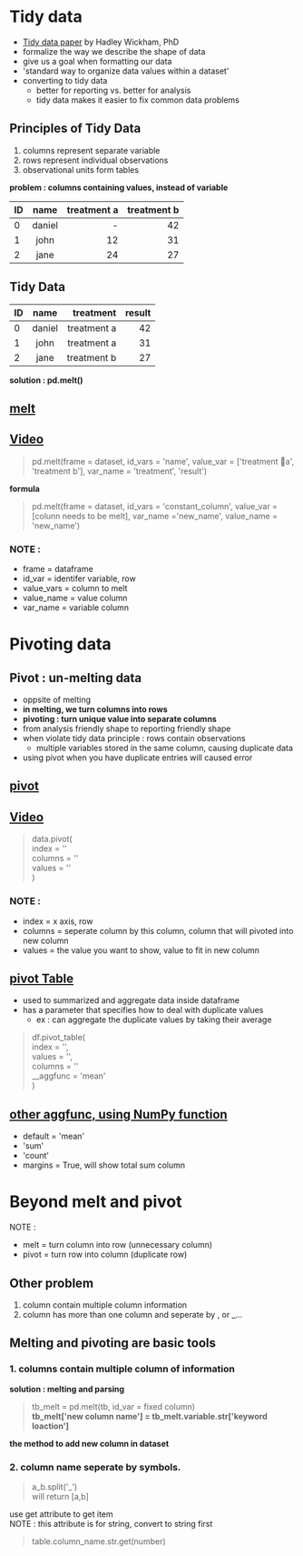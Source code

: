 # Tidy data
- [Tidy data paper](https://github.com/ChingTien/Other/blob/master/Tidy%20data.pdf) by Hadley Wickham, PhD
- formalize the way we describe the shape of data
- give us a goal when formatting our data
- 'standard way to organize data values within a dataset'
- converting to tidy data
  - better for reporting vs. better for analysis
  - tidy data makes it easier to fix common data problems

## __Principles of Tidy Data__
1. columns represent separate variable
2. rows represent individual observations
3. observational units form tables

__problem : columns containing values, instead of variable__  

ID             | name  | treatment a | treatment b | 
-------------- |:-----:|------------:| -----------:|
0              | daniel|  -          |    42       | 
1              | john  |  12         |  31         | 
2              | jane  | 24          |  27         |    

## Tidy Data

ID             | name  | treatment   | result       | 
-------------- |:-----:|------------:| -----------: |
0              | daniel|treatment a  |    42        | 
1              | john  |treatment a  |  31          | 
2              | jane  |treatment b  |  27          |    


__solution : pd.melt()__  

## [__melt__](https://pandas.pydata.org/pandas-docs/version/0.23/generated/pandas.melt.html)
## [Video](https://www.youtube.com/watch?v=oY62o-tBHF4)
>pd.melt(frame = dataset, id_vars = 'name', value_var = ['treatment a', 'treatment b'], var_name = 'treatment', 'result')  

__formula__  

>pd.melt(frame = dataset, id_vars = 'constant_column', value_var = [colunn needs to be melt], var_name ='new_name', value_name = 'new_name')

### NOTE : 
- frame = dataframe
- id_var = identifer variable, row
- value_vars = column to melt
- value_name = value column
- var_name = variable column

# Pivoting data

## Pivot : un-melting data
- oppsite of melting
- __in melting, we turn columns into rows__
- __pivoting : turn unique value into separate columns__
- from analysis friendly shape to reporting friendly shape
- when violate tidy data principle : rows contain observations
  - multiple variables stored in the same column, causing duplicate data
- using pivot when you have duplicate entries will caused error
 
## [__pivot__](https://pandas.pydata.org/pandas-docs/stable/reference/api/pandas.DataFrame.pivot.html)
## [Video](https://www.youtube.com/watch?v=xPPs59pn6qU)

> data.pivot(  
> index = ''  
> columns = ''  
> values = ''  
> )

### NOTE :
- index = x axis, row
- columns = seperate column by this column, column that will pivoted into new column
- values = the value you want to show, value to fit in new column

## __[pivot Table](https://pandas.pydata.org/pandas-docs/stable/reference/api/pandas.pivot_table.html)__
- used to summarized and aggregate data inside dataframe
- has a parameter that specifies how to deal with duplicate values
  - ex : can aggregate the duplicate values by taking their average

>df.pivot_table(  
    index = '',  
    values = '',  
    columns = ''  
    __aggfunc = 'mean'  
)

## [__other aggfunc, using NumPy function__](https://docs.scipy.org/doc/numpy-1.15.0/reference/routines.math.html)
- default = 'mean'
- 'sum'
- 'count'
- margins = True, will show total sum column


# Beyond melt and pivot

NOTE : 
- melt = turn column into row (unnecessary column)
- pivot = turn row into column (duplicate row)


## Other problem
1. column contain multiple column information
2. column has more than one column and seperate by , or _...

## Melting and pivoting are basic tools

### __1. columns contain multiple column of information__

__solution : melting and parsing__
>tb_melt = pd.melt(tb, id_var = fixed column)  
>__tb_melt['new column name'] = tb_melt.variable.str['keyword loaction']__

__the method to add new column in dataset__

### __2. column name seperate by symbols.__
>a_b.split('_')  
will return [a,b]  

use get attribute to get item  
NOTE : this attribute is for string, convert to string first  
>table.column_name.str.get(number)